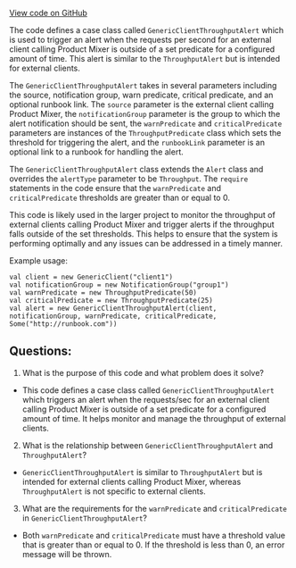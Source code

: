 [View code on GitHub](https://github.com/misbahsy/the-algorithm/product-mixer/core/src/main/scala/com/twitter/product_mixer/core/functional_component/common/alert/GenericClientThroughputAlert.scala)

The code defines a case class called `GenericClientThroughputAlert` which is used to trigger an alert when the requests per second for an external client calling Product Mixer is outside of a set predicate for a configured amount of time. This alert is similar to the `ThroughputAlert` but is intended for external clients. 

The `GenericClientThroughputAlert` takes in several parameters including the source, notification group, warn predicate, critical predicate, and an optional runbook link. The `source` parameter is the external client calling Product Mixer, the `notificationGroup` parameter is the group to which the alert notification should be sent, the `warnPredicate` and `criticalPredicate` parameters are instances of the `ThroughputPredicate` class which sets the threshold for triggering the alert, and the `runbookLink` parameter is an optional link to a runbook for handling the alert. 

The `GenericClientThroughputAlert` class extends the `Alert` class and overrides the `alertType` parameter to be `Throughput`. The `require` statements in the code ensure that the `warnPredicate` and `criticalPredicate` thresholds are greater than or equal to 0.

This code is likely used in the larger project to monitor the throughput of external clients calling Product Mixer and trigger alerts if the throughput falls outside of the set thresholds. This helps to ensure that the system is performing optimally and any issues can be addressed in a timely manner. 

Example usage:
```
val client = new GenericClient("client1")
val notificationGroup = new NotificationGroup("group1")
val warnPredicate = new ThroughputPredicate(50)
val criticalPredicate = new ThroughputPredicate(25)
val alert = new GenericClientThroughputAlert(client, notificationGroup, warnPredicate, criticalPredicate, Some("http://runbook.com"))
```
## Questions: 
 1. What is the purpose of this code and what problem does it solve?
- This code defines a case class called `GenericClientThroughputAlert` which triggers an alert when the requests/sec for an external client calling Product Mixer is outside of a set predicate for a configured amount of time. It helps monitor and manage the throughput of external clients.

2. What is the relationship between `GenericClientThroughputAlert` and `ThroughputAlert`?
- `GenericClientThroughputAlert` is similar to `ThroughputAlert` but is intended for external clients calling Product Mixer, whereas `ThroughputAlert` is not specific to external clients. 

3. What are the requirements for the `warnPredicate` and `criticalPredicate` in `GenericClientThroughputAlert`?
- Both `warnPredicate` and `criticalPredicate` must have a threshold value that is greater than or equal to 0. If the threshold is less than 0, an error message will be thrown.